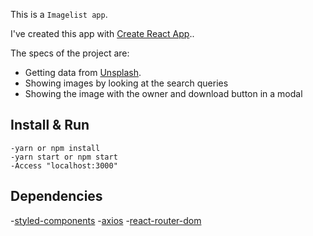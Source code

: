 
This is a `Imagelist app`.

I've created this app with [Create React App](https://github.com/facebook/create-react-app)..

The specs of the project are: 

- Getting data from [Unsplash](https://unsplash.com/documentation).
- Showing images by looking at the search queries
- Showing the image with the owner and download button in a modal

## Install & Run

```
-yarn or npm install
-yarn start or npm start
-Access "localhost:3000"
```

## Dependencies

-[styled-components](https://https://www.styled-components.com)
-[axios](https://github.com/axios/axios)
-[react-router-dom](https://reacttraining.com/react-router/web/guides/quick-start)